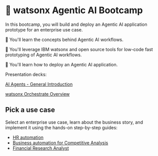 # 🤖 watsonx Agentic AI Bootcamp



In this bootcamp, you will build and deploy an Agentic AI application prototype for an enterprise use case.

🚀 You'll learn the concepts behind Agentic AI workflows.

🚀 You'll leverage IBM watsonx and open source tools for low-code fast prototyping of Agentic AI workflows.

🚀 You'll learn how to deploy an Agentic AI application.

Presentation decks:

[AI Agents - General Introduction](https://ibm.ent.box.com/file/2028221005604)

[watsonx Orchestrate Overview](https://ibm.ent.box.com/file/2015317187758)

## Pick a use case
Select an enterprise use case, learn about the business story, and implement it using the hands-on step-by-step guides:

- [HR automation](./usecases/ask-hr)
- [Business automation for Competitive Analysis](./usecases/business-automation)
- [Financial Research Analyst](./usecases/banking-financial-research-analyst)
